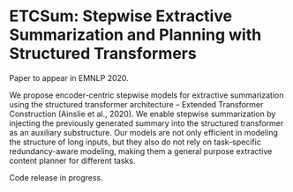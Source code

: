 # ETCSum: Stepwise Extractive Summarization and Planning with Structured Transformers

Paper to appear in EMNLP 2020.

We propose encoder-centric stepwise models for extractive summarization using
the structured transformer architecture – Extended Transformer Construction
(Ainslie et al., 2020). We enable stepwise summarization by injecting the
previously generated summary into the structured transformer as an auxiliary
substructure. Our models are not only efficient in modeling the structure of
long inputs, but they also do not rely on task-specific redundancy-aware
modeling, making them a general purpose extractive content planner for
different tasks.

Code release in progress.
